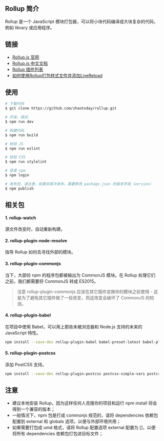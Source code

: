 ## Rollup 简介
Rollup 是一个 JavaScript 模块打包器，可以将小块代码编译成大块复杂的代码，例如 library 或应用程序。

## 链接
- [Rollup.js 官网](http://rollup.org/)
- [Rollup.js 中文文档](https://rollup.bootcss.com/)
- [Rollup 插件列表](https://github.com/rollup/rollup/wiki/Plugins)
- [如何使用Rollup打包样式文件并添加LiveReload](http://www.w3cplus.com/javascript/learn-rollup-css.html)

## 使用
```bash
# 下载代码
$ git clone https://github.com/zhaotoday/rollup.git

# 开发、调试
$ npm run dev

# 构建代码
$ npm run build

# 校验 JS
$ npm run eslint

# 校验 CSS
$ npm run stylelint

# 登录 npm
$ npm login

# 发布包，请注意，如果非首次发布，需要修改 package.json 的版本字段（version）
$ npm publish
```

## 相关包
#### 1. rollup-watch
源文件改变时，自动重新构建。

#### 2. rollup-plugin-node-resolve
指导 Rollup 如何去寻找外部的模块。

#### 3. rollup-plugin-commonjs
当下，大部份 npm 的程序包都被输出为 CommonJS 模块。在 Rollup 处理它们之前，我们都需要将 CommonJS 转成 ES2015。
> 注意 rollup-plugin-commonjs 应该在其它插件变换你的模块之前使用 - 这是为了避免其它插件做了一些改变，而这改变会破坏了 CommonJS 的检测。

#### 4. rollup-plugin-babel
在项目中使用 Babel，可以用上那些未被浏览器和 Node.js 支持的未来的 JavaScript 特性。
```bash
npm install --save-dev rollup-plugin-babel babel-preset-latest babel-plugin-external-helpers
```

#### 5. rollup-plugin-postcss
添加 PostCSS 支持。
```bash
npm install --save-dev rollup-plugin-postcss postcss-simple-vars postcss-nested postcss-cssnext cssnano
```

## 注意
- 建议本地安装 Rollup，因为这样任何人克隆你的项目和运行 npm install 将会得到一个兼容的版本；
- 一般情况下，npm 包是打成 commonjs 规范的，请将 dependencies 依赖包配置到 external 和 globals 选项，以便与外部环境共用；
- 如果需要打包成 umd 格式，请将 Rollup 配置选项 external 配置为 []，以便将所有 dependencies 依赖包打包进目标文件；